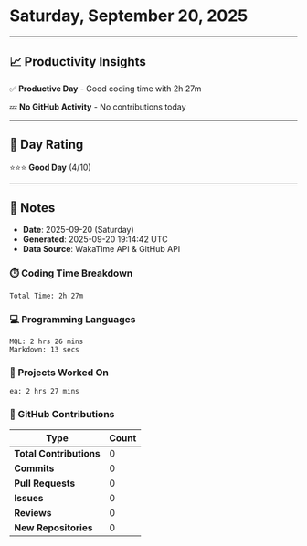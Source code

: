 # Saturday, September 20, 2025

---

## 📈 Productivity Insights

✅ **Productive Day** - Good coding time with 2h 27m

💤 **No GitHub Activity** - No contributions today

---

## 🎯 Day Rating

⭐⭐⭐ **Good Day** (4/10)

---

## 📝 Notes

- **Date**: 2025-09-20 (Saturday)
- **Generated**: 2025-09-20 19:14:42 UTC
- **Data Source**: WakaTime API & GitHub API


### ⏱️ Coding Time Breakdown

```
Total Time: 2h 27m
```

### 💻 Programming Languages

```
MQL: 2 hrs 26 mins
Markdown: 13 secs
```

### 📂 Projects Worked On

```
ea: 2 hrs 27 mins

```


### 🐙 GitHub Contributions

| Type | Count |
|------|-------|
| **Total Contributions** | 0 |
| **Commits** | 0 |
| **Pull Requests** | 0 |
| **Issues** | 0 |
| **Reviews** | 0 |
| **New Repositories** | 0 |

